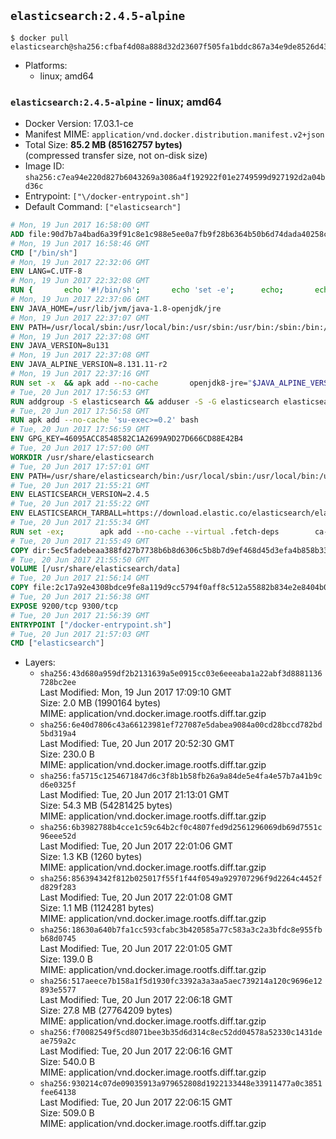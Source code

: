 ## `elasticsearch:2.4.5-alpine`

```console
$ docker pull elasticsearch@sha256:cfbaf4d08a888d32d23607f505fa1bddc867a34e9de8526d43cd60f57dcae8e4
```

-	Platforms:
	-	linux; amd64

### `elasticsearch:2.4.5-alpine` - linux; amd64

-	Docker Version: 17.03.1-ce
-	Manifest MIME: `application/vnd.docker.distribution.manifest.v2+json`
-	Total Size: **85.2 MB (85162757 bytes)**  
	(compressed transfer size, not on-disk size)
-	Image ID: `sha256:c7ea94e220d827b6043269a3086a4f192922f01e2749599d927192d2a04bd36c`
-	Entrypoint: `["\/docker-entrypoint.sh"]`
-	Default Command: `["elasticsearch"]`

```dockerfile
# Mon, 19 Jun 2017 16:58:00 GMT
ADD file:90d7b7a4bad6a39f91c8e1c988e5ee0a7fb9f28b6364b50b6d74dada40258cca in / 
# Mon, 19 Jun 2017 16:58:46 GMT
CMD ["/bin/sh"]
# Mon, 19 Jun 2017 22:32:06 GMT
ENV LANG=C.UTF-8
# Mon, 19 Jun 2017 22:32:08 GMT
RUN { 		echo '#!/bin/sh'; 		echo 'set -e'; 		echo; 		echo 'dirname "$(dirname "$(readlink -f "$(which javac || which java)")")"'; 	} > /usr/local/bin/docker-java-home 	&& chmod +x /usr/local/bin/docker-java-home
# Mon, 19 Jun 2017 22:37:06 GMT
ENV JAVA_HOME=/usr/lib/jvm/java-1.8-openjdk/jre
# Mon, 19 Jun 2017 22:37:07 GMT
ENV PATH=/usr/local/sbin:/usr/local/bin:/usr/sbin:/usr/bin:/sbin:/bin:/usr/lib/jvm/java-1.8-openjdk/jre/bin:/usr/lib/jvm/java-1.8-openjdk/bin
# Mon, 19 Jun 2017 22:37:08 GMT
ENV JAVA_VERSION=8u131
# Mon, 19 Jun 2017 22:37:08 GMT
ENV JAVA_ALPINE_VERSION=8.131.11-r2
# Mon, 19 Jun 2017 22:37:16 GMT
RUN set -x 	&& apk add --no-cache 		openjdk8-jre="$JAVA_ALPINE_VERSION" 	&& [ "$JAVA_HOME" = "$(docker-java-home)" ]
# Tue, 20 Jun 2017 17:56:53 GMT
RUN addgroup -S elasticsearch && adduser -S -G elasticsearch elasticsearch
# Tue, 20 Jun 2017 17:56:58 GMT
RUN apk add --no-cache 'su-exec>=0.2' bash
# Tue, 20 Jun 2017 17:56:59 GMT
ENV GPG_KEY=46095ACC8548582C1A2699A9D27D666CD88E42B4
# Tue, 20 Jun 2017 17:57:00 GMT
WORKDIR /usr/share/elasticsearch
# Tue, 20 Jun 2017 17:57:01 GMT
ENV PATH=/usr/share/elasticsearch/bin:/usr/local/sbin:/usr/local/bin:/usr/sbin:/usr/bin:/sbin:/bin:/usr/lib/jvm/java-1.8-openjdk/jre/bin:/usr/lib/jvm/java-1.8-openjdk/bin
# Tue, 20 Jun 2017 21:55:21 GMT
ENV ELASTICSEARCH_VERSION=2.4.5
# Tue, 20 Jun 2017 21:55:22 GMT
ENV ELASTICSEARCH_TARBALL=https://download.elastic.co/elasticsearch/elasticsearch/elasticsearch-2.4.5.tar.gz ELASTICSEARCH_TARBALL_ASC=https://download.elastic.co/elasticsearch/elasticsearch/elasticsearch-2.4.5.tar.gz.asc ELASTICSEARCH_TARBALL_SHA1=180353a1a65995f5e4533ff0a58f18e1e85f28ae
# Tue, 20 Jun 2017 21:55:34 GMT
RUN set -ex; 		apk add --no-cache --virtual .fetch-deps 		ca-certificates 		gnupg 		openssl 		tar 	; 		wget -O elasticsearch.tar.gz "$ELASTICSEARCH_TARBALL"; 		if [ "$ELASTICSEARCH_TARBALL_SHA1" ]; then 		echo "$ELASTICSEARCH_TARBALL_SHA1 *elasticsearch.tar.gz" | sha1sum -c -; 	fi; 		if [ "$ELASTICSEARCH_TARBALL_ASC" ]; then 		wget -O elasticsearch.tar.gz.asc "$ELASTICSEARCH_TARBALL_ASC"; 		export GNUPGHOME="$(mktemp -d)"; 		gpg --keyserver ha.pool.sks-keyservers.net --recv-keys "$GPG_KEY"; 		gpg --batch --verify elasticsearch.tar.gz.asc elasticsearch.tar.gz; 		rm -rf "$GNUPGHOME" elasticsearch.tar.gz.asc; 	fi; 		tar -xf elasticsearch.tar.gz --strip-components=1; 	rm elasticsearch.tar.gz; 		apk del .fetch-deps; 		mkdir -p ./plugins; 	for path in 		./data 		./logs 		./config 		./config/scripts 	; do 		mkdir -p "$path"; 		chown -R elasticsearch:elasticsearch "$path"; 	done; 		export ES_JAVA_OPTS='-Xms32m -Xmx32m'; 	if [ "${ELASTICSEARCH_VERSION%%.*}" -gt 1 ]; then 		elasticsearch --version; 	else 		elasticsearch -v; 	fi
# Tue, 20 Jun 2017 21:55:49 GMT
COPY dir:5ec5fadebeaa388fd27b7738b6b8d6306c5b8b7d9ef468d45d3efa4b858b338f in ./config 
# Tue, 20 Jun 2017 21:55:50 GMT
VOLUME [/usr/share/elasticsearch/data]
# Tue, 20 Jun 2017 21:56:14 GMT
COPY file:2c17a92e4308bdce9fe8a119d9cc5794f0aff8c512a55882b834e2e8404b0112 in / 
# Tue, 20 Jun 2017 21:56:38 GMT
EXPOSE 9200/tcp 9300/tcp
# Tue, 20 Jun 2017 21:56:39 GMT
ENTRYPOINT ["/docker-entrypoint.sh"]
# Tue, 20 Jun 2017 21:57:03 GMT
CMD ["elasticsearch"]
```

-	Layers:
	-	`sha256:43d680a959df2b2131639a5e0915cc03e6eeeaba1a22abf3d8881136728bc2ee`  
		Last Modified: Mon, 19 Jun 2017 17:09:10 GMT  
		Size: 2.0 MB (1990164 bytes)  
		MIME: application/vnd.docker.image.rootfs.diff.tar.gzip
	-	`sha256:6e40d7806c43a66123981ef727087e5dabea9084a00cd28bccd782bd5bd319a4`  
		Last Modified: Tue, 20 Jun 2017 20:52:30 GMT  
		Size: 230.0 B  
		MIME: application/vnd.docker.image.rootfs.diff.tar.gzip
	-	`sha256:fa5715c1254671847d6c3f8b1b58fb26a9a84de5e4fa4e57b7a41b9cd6e0325f`  
		Last Modified: Tue, 20 Jun 2017 21:13:01 GMT  
		Size: 54.3 MB (54281425 bytes)  
		MIME: application/vnd.docker.image.rootfs.diff.tar.gzip
	-	`sha256:6b3982788b4cce1c59c64b2cf0c4807fed9d2561296069db69d7551c96eee52d`  
		Last Modified: Tue, 20 Jun 2017 22:01:06 GMT  
		Size: 1.3 KB (1260 bytes)  
		MIME: application/vnd.docker.image.rootfs.diff.tar.gzip
	-	`sha256:856394342f812b025017f55f1f44f0549a929707296f9d2264c4452fd829f283`  
		Last Modified: Tue, 20 Jun 2017 22:01:08 GMT  
		Size: 1.1 MB (1124281 bytes)  
		MIME: application/vnd.docker.image.rootfs.diff.tar.gzip
	-	`sha256:18630a640b7fa1cc593cfabc3b420585a77c583a3c2a3bfdc8e955fbb68d0745`  
		Last Modified: Tue, 20 Jun 2017 22:01:05 GMT  
		Size: 139.0 B  
		MIME: application/vnd.docker.image.rootfs.diff.tar.gzip
	-	`sha256:517aeece7b158a1f5d1930fc3392a3a3aa5aec739214a120c9696e12893e5577`  
		Last Modified: Tue, 20 Jun 2017 22:06:18 GMT  
		Size: 27.8 MB (27764209 bytes)  
		MIME: application/vnd.docker.image.rootfs.diff.tar.gzip
	-	`sha256:f70082549f5cd8071bee3b35d6d314c8ec52dd04578a52330c1431deae759a2c`  
		Last Modified: Tue, 20 Jun 2017 22:06:16 GMT  
		Size: 540.0 B  
		MIME: application/vnd.docker.image.rootfs.diff.tar.gzip
	-	`sha256:930214c07de09035913a979652808d1922133448e33911477a0c3851fee64138`  
		Last Modified: Tue, 20 Jun 2017 22:06:15 GMT  
		Size: 509.0 B  
		MIME: application/vnd.docker.image.rootfs.diff.tar.gzip
